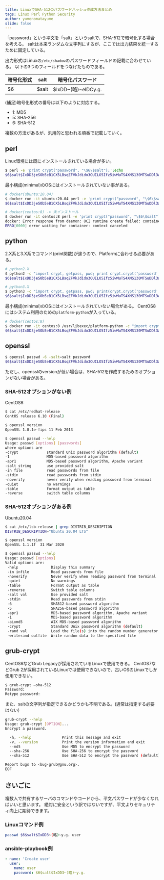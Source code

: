 ```yaml
---
title: LinuxでSHA-512のパスワードハッシュ作成方法まとめ
tags: Linux Perl Python Security
author: yumenomatayume
slide: false
---
```

「password」という平文を「salt」というsaltで、SHA-512で暗号化する場合を考える。
saltは本来ランダムな文字列にするが、ここでは出力結果を統一するために固定している。

出力形式はLinuxの`/etc/shadow`のパスワードフィールドの記載に合わせている。
以下の3つのフィールドをつなげたものである。

| 暗号化形式 | salt  | 暗号化パスワード       |
| ----- | ----- | -------------- |
| $6    | $salt | $IxDD~(略)~elDCy.g. |

(補足)暗号化形式の番号は以下のように対応する。

- 1: MD5
- 5: SHA-256
- 6: SHA-512

複数の方法があるが、汎用的と思われる順番で記載していく。

## perl

Linux環境には既にインストールされている場合が多い。

```bash
$ perl -e 'print crypt("password", "\$6\$salt");';echo
$6$salt$IxDD3jeSOb5eB1CX5LBsqZFVkJdido3OUILO5Ifz5iwMuTS4XMS130MTSuDDl3aCI6WouIL9AjRbLCelDCy.g.
```

最小構成(minimal)のOSにはインストールされていない事がある。

```bash
# docker(ubuntu:20.04)
$ docker run -it ubuntu:20.04 perl -e 'print crypt("password", "\$6\$salt");';echo
$6$salt$IxDD3jeSOb5eB1CX5LBsqZFVkJdido3OUILO5Ifz5iwMuTS4XMS130MTSuDDl3aCI6WouIL9AjRbLCelDCy.g.

# docker(centos:8) -> 未インストール
$ docker run -it centos:8 perl -e 'print crypt("password", "\$6\$salt");';echo
docker: Error response from daemon: OCI runtime create failed: container_linux.go:370: starting container process caused: exec: "perl": executable file not found in $PATH: unknown.
ERRO[0000] error waiting for container: context canceled 
```

## python

2.X系と3.X系でコマンド(print関数)が違うので、Platformに合わせる必要がある。

```bash
# python2.X
$ python2 -c "import crypt, getpass, pwd; print crypt.crypt('password','\$6\$salt\$')"
$6$salt$IxDD3jeSOb5eB1CX5LBsqZFVkJdido3OUILO5Ifz5iwMuTS4XMS130MTSuDDl3aCI6WouIL9AjRbLCelDCy.g.

# python3.X
$ python3 -c "import crypt, getpass, pwd; print(crypt.crypt('password','\$6\$salt\$'))"
$6$salt$IxDD3jeSOb5eB1CX5LBsqZFVkJdido3OUILO5Ifz5iwMuTS4XMS130MTSuDDl3aCI6WouIL9AjRbLCelDCy.g.
```

最小構成(minimal)のOSにはインストールされていない場合がある。
CentOS8にはシステム利用のための`platform-python`が入っている。

```bash
# docker(centos:8)
$ docker run -it centos:8 /usr/libexec/platform-python -c "import crypt, getpass, pwd; print(crypt.crypt('password','\$6\$salt\$'))"
$6$salt$IxDD3jeSOb5eB1CX5LBsqZFVkJdido3OUILO5Ifz5iwMuTS4XMS130MTSuDDl3aCI6WouIL9AjRbLCelDCy.g.
```

## openssl

```bash
$ openssl passwd -6 -salt=salt password
$6$salt$IxDD3jeSOb5eB1CX5LBsqZFVkJdido3OUILO5Ifz5iwMuTS4XMS130MTSuDDl3aCI6WouIL9AjRbLCelDCy.g.
```

ただし、opensslのversionが低い場合は、SHA-512を作成するためのオプションがない場合がある。

### SHA-512オプションがない例

CentOS6

```bash
$ cat /etc/redhat-release 
CentOS release 6.10 (Final)

$ openssl version
OpenSSL 1.0.1e-fips 11 Feb 2013

$ openssl passwd --help
Usage: passwd [options] [passwords]
where options are
-crypt             standard Unix password algorithm (default)
-1                 MD5-based password algorithm
-apr1              MD5-based password algorithm, Apache variant
-salt string       use provided salt
-in file           read passwords from file
-stdin             read passwords from stdin
-noverify          never verify when reading password from terminal
-quiet             no warnings
-table             format output as table
-reverse           switch table columns
```

### SHA-512オプションがある例

Ubuntu20.04

```bash
$ cat /etc/lsb-release | grep DISTRIB_DESCRIPTION
DISTRIB_DESCRIPTION="Ubuntu 20.04 LTS"

$ openssl version
OpenSSL 1.1.1f  31 Mar 2020

$ openssl passwd --help
Usage: passwd [options]
Valid options are:
 -help               Display this summary
 -in infile          Read passwords from file
 -noverify           Never verify when reading password from terminal
 -quiet              No warnings
 -table              Format output as table
 -reverse            Switch table columns
 -salt val           Use provided salt
 -stdin              Read passwords from stdin
 -6                  SHA512-based password algorithm
 -5                  SHA256-based password algorithm
 -apr1               MD5-based password algorithm, Apache variant
 -1                  MD5-based password algorithm
 -aixmd5             AIX MD5-based password algorithm
 -crypt              Standard Unix password algorithm (default)
 -rand val           Load the file(s) into the random number generator
 -writerand outfile  Write random data to the specified file
```

## grub-crypt

CentOS6などGrub Legacyが採用されているLinuxで使用できる。
CentOS7などGrub 2が採用されているLinuxでは使用できないので、古いOSのLinuxでしか使用できない。

```bash
$ grub-crypt –sha-512
Password:
Retype password:
```

また、saltの文字列が指定できるかどうかも不明である。(通常は指定する必要はない)

```bash
grub-crypt --help
Usage: grub-crypt [OPTION]...
Encrypt a password.

  -h, --help              Print this message and exit
  -v, --version           Print the version information and exit
  --md5                   Use MD5 to encrypt the password
  --sha-256               Use SHA-256 to encrypt the password
  --sha-512               Use SHA-512 to encrypt the password (default)

Report bugs to <bug-grub@gnu.org>.
EOF
```

## さいごに

複数人で共有するサーバのコマンドやコードから、平文パスワードが少なくなればいいと思います。
絶対に安全という訳ではないですが、平文よりセキュリティ向上に期待できます。

### Linuxコマンド例

```bash
passwd $6$salt$IxDD3~(略)~y.g. user
```

### ansible-playbook例

```yml
- name: 'Create user'
  user:
    name: user
    password: $6$salt$IxDD3~(略)~y.g.
```

